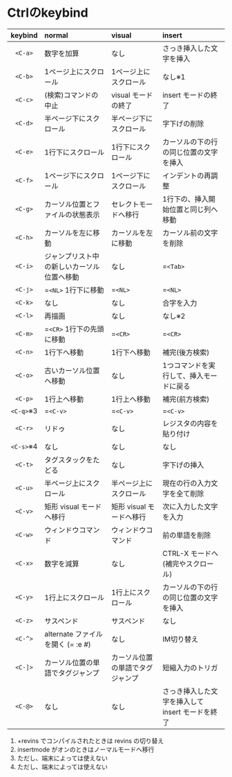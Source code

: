 # Ctrlのkeybind

|keybind|normal|visual|insert|
|:-:|:--|:--|:--|
|`<C-a>`|数字を加算|なし|さっき挿入した文字を挿入|
|`<C-b>`|1ページ上にスクロール|1ページ上にスクロール|なし※1|
|`<C-c>`|(検索)コマンドの中止|visual モードの終了|insert モードの終了|
|`<C-d>`|半ページ下にスクロール|半ページ下にスクロール|字下げの削除|
|`<C-e>`|1行下にスクロール|1行下にスクロール|カーソルの下の行の同じ位置の文字を挿入|
|`<C-f>`|1ページ下にスクロール|1ページ下にスクロール|インデントの再調整|
|`<C-g>`|カーソル位置とファイルの状態表示|セレクトモードへ移行|1行下の、挿入開始位置と同じ列へ移動|
|`<C-h>`|カーソルを左に移動|カーソルを左に移動|カーソル前の文字を削除|
|`<C-i>`|ジャンプリスト中の新しいカーソル位置へ移動|なし|=`<Tab>`|
|`<C-j>`|=`<NL>` 1行下に移動|=`<NL>`|=`<NL>`|
|`<C-k>`|なし|なし|合字を入力|
|`<C-l>`|再描画|なし|なし※2|
|`<C-m>`|=`<CR>` 1行下の先頭に移動|=`<CR>`|=`<CR>`|
|`<C-n>`|1行下へ移動|1行下へ移動|補完(後方検索)|
|`<C-o>`|古いカーソル位置へ移動|なし|1つコマンドを実行して、挿入モードに戻る|
|`<C-p>`|1行上へ移動|1行上へ移動|補完(前方検索)|
|`<C-q>`※3|=`<C-v>`|=`<C-v>`|=`<C-v>`|
|`<C-r>`|リドゥ|なし|レジスタの内容を貼り付け|
|`<C-s>`※4|なし|なし|なし|
|`<C-t>`|タグスタックをたどる|なし|字下げの挿入|
|`<C-u>`|半ページ上にスクロール|半ページ上にスクロール|現在の行の入力文字を全て削除|
|`<C-v>`|矩形 visual モードへ移行|矩形 visual モードへ移行|次に入力した文字を入力|
|`<C-w>`|ウィンドウコマンド|ウィンドウコマンド|前の単語を削除|
|`<C-x>`|数字を減算|なし|CTRL-X モードへ (補完やスクロール)|
|`<C-y>`|1行上にスクロール|1行上にスクロール|カーソルの下の行の同じ位置の文字を挿入|
|`<C-z>`|サスペンド|サスペンド|なし|
|`<C-^>`|alternate ファイルを開く (= :e #)|なし|IM切り替え|
|`<C-]>`|カーソル位置の単語でタグジャンプ|カーソル位置の単語でタグジャンプ|短縮入力のトリガ|
|`<C-@>`|なし|なし|さっき挿入した文字を挿入して insert モードを終了|

1. +revins でコンパイルされたときは revins の切り替え
2. insertmode がオンのときはノーマルモードへ移行
3. ただし、端末によっては使えない
4. ただし、端末によっては使えない
